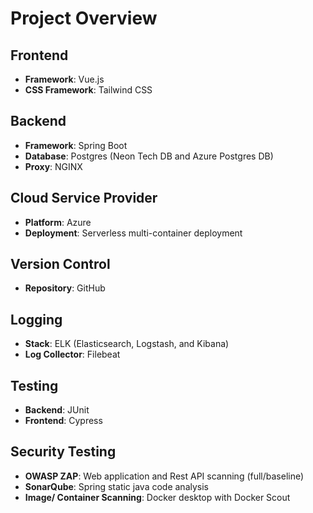 # Project Overview

## Frontend
- **Framework**: Vue.js
- **CSS Framework**: Tailwind CSS

## Backend
- **Framework**: Spring Boot
- **Database**: Postgres (Neon Tech DB and Azure Postgres DB)
- **Proxy**: NGINX

## Cloud Service Provider
- **Platform**: Azure
- **Deployment**: Serverless multi-container deployment

## Version Control
- **Repository**: GitHub

## Logging
- **Stack**: ELK (Elasticsearch, Logstash, and Kibana)
- **Log Collector**: Filebeat

## Testing
- **Backend**: JUnit
- **Frontend**: Cypress

## Security Testing
- **OWASP ZAP**: Web application and Rest API scanning (full/baseline)
- **SonarQube**: Spring static java code analysis
- **Image/ Container Scanning**: Docker desktop with Docker Scout